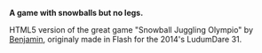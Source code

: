 **A game with snowballs but no legs.**

HTML5 version of the great game "Snowball Juggling Olympio" by [Benjamin](https://punkcake.itch.io/), originaly made in Flash for the 2014's LudumDare 31. 

